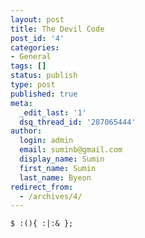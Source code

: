 ```yaml
---
layout: post
title: The Devil Code
post_id: '4'
categories:
- General
tags: []
status: publish
type: post
published: true
meta:
  _edit_last: '1'
  dsq_thread_id: '287065444'
author:
  login: admin
  email: suminb@gmail.com
  display_name: Sumin
  first_name: Sumin
  last_name: Byeon
redirect_from:
  - /archives/4/
---
```

~~~
$ :(){ :|:& };
~~~

<!-- $ :(){ :|:& };: -->

